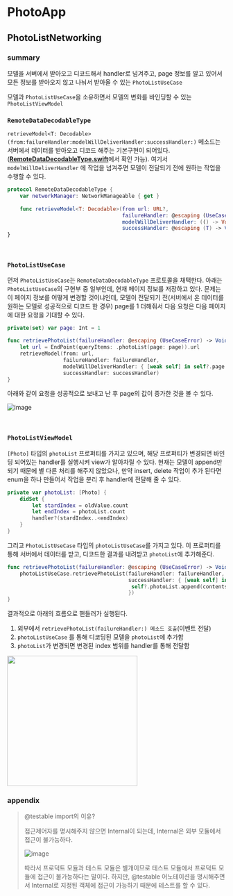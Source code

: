 # PhotoApp

## PhotoListNetworking

### summary

모델을 서버에서 받아오고 디코드해서 handler로 넘겨주고, page 정보를 알고 있어서 모든 정보를 받아오지 않고 나눠서 받아올 수 있는 `PhotoListUseCase`

모델과 `PhotoListUseCase`을 소유하면서 모델의 변화를 바인딩할 수 있는 `PhotoListViewModel`



### `RemoteDataDecodableType`

 `retrieveModel<T: Decodable>(from:failureHandler:modelWillDeliverHandler:successHandler:)` 메소드는 서버에서 데이터를 받아오고 디코드 해주는 기본구현이 되어있다.([**RemoteDataDecodableType.swift**](https://github.com/1Consumption/PhotoApp/blob/feature/photoListNetworking/PhotoApp/PhotoApp/Common/RemoteDataDecodableType.swift)에서 확인 가능). 여기서  `modelWillDeliverHandler` 에 작업을 넘겨주면 모델이 전달되기 전에 원하는 작업을 수행할 수 있다.

``` swift
protocol RemoteDataDecodableType {
    var networkManager: NetworkManageable { get }
    
    func retrieveModel<T: Decodable>(from url: URL?,
                                     failureHandler: @escaping (UseCaseError) -> Void,
                                     modelWillDeliverHandler: (() -> Void)?,
                                     successHandler: @escaping (T) -> Void)
}
```

<br>

### `PhotoListUseCase`

먼저 `PhotoListUseCase`는 `RemoteDataDecodableType` 프로토콜을 채택한다. 아래는 `PhotoListUseCase`의 구현부 중 일부인데, 현재 페이지 정보를 저장하고 있다. 문제는 이 페이지 정보를 어떻게 변경할 것이냐인데, 모델이 전달되기 전(서버에서 온 데이터를 원하는 모델로 성공적으로 디코드 한 경우) page를 1 더해줘서 다음 요청은 다음 페이지에 대한 요청을 기대할 수 있다. 

``` swift
private(set) var page: Int = 1

func retrievePhotoList(failureHandler: @escaping (UseCaseError) -> Void, successHandler: @escaping ([Photo]) -> Void) {
    let url = EndPoint(queryItems: .photoList(page: page)).url
    retrieveModel(from: url,
                  failureHandler: failureHandler,
                  modelWillDeliverHandler: { [weak self] in self?.page += 1 },
                  successHandler: successHandler)
}
```

아래와 같이 요청을 성공적으로 보내고 난 후 page의 값이 증가한 것을 볼 수 있다.

![image](https://user-images.githubusercontent.com/37682858/104032817-0d3e2e80-5212-11eb-8863-eb942af01214.png)

<br>

### `PhotoListViewModel`

`[Photo]` 타입의 `photoList` 프로퍼티를 가지고 있으며, 해당 프로퍼티가 변경되면 바인딩 되어있는 handler를 실행시켜 view가 알아차릴 수 있다. 현재는 모델이 append만 되기 때문에 별 다른 처리를 해주지 않았으나, 만약 insert, delete 작업이 추가 된다면 enum을 하나 만들어서 작업을 분리 후 handler에 전달해 줄 수 있다.

``` swift
private var photoList: [Photo] {
    didSet {
        let stardIndex = oldValue.count
        let endIndex = photoList.count
        handler?(stardIndex..<endIndex)
    }
}
```

그리고 `PhotoListUseCase` 타입의 `photoListUseCase`를 가지고 있다. 이 프로퍼티를 통해 서버에서 데이터를 받고, 디코드한 결과를 내려받고 `photoList`에 추가해준다.

```swift
func retrievePhotoList(failureHandler: @escaping (UseCaseError) -> Void) {
    photoListUseCase.retrievePhotoList(failureHandler: failureHandler,
                                       successHandler: { [weak self] in
                                        self?.photoList.append(contentsOf: $0)
                                       })
}
```

결과적으로 아래의 흐름으로 핸들러가 실행된다.

1. 외부에서 `retrievePhotoList(failureHandler:) 메소드 호출`(이벤트 전달)
2. `photoListUseCase` 를 통해 디코딩된 모델을 `photoList`에 추가함
3.  `photoList`가 변경되면 변경된 index 범위를 handler를 통해 전달함

<img src = "https://user-images.githubusercontent.com/37682858/104035157-25fc1380-5215-11eb-89d9-3fab102d470f.png" width = "300">



### appendix

> @testable import의 이유?
>
> 접근제어자를 명시해주지 않으면 Internal이 되는데, Internal은 외부 모듈에서 접근이 불가능하다. 
>
> ![image](https://user-images.githubusercontent.com/37682858/104029025-c994f600-520c-11eb-808c-c2c1f2e7d12a.png)
>
> 따라서 프로덕트 모듈과 테스트 모듈은 별개이므로 테스트 모듈에서 프로덕트 모듈에 접근이 불가능하다는 말이다. 하지만, @testable 어노테이션을 명시해주면서 Internal로 지정된 객체에 접근이 가능하기 때문에 테스트를 할 수 있다.